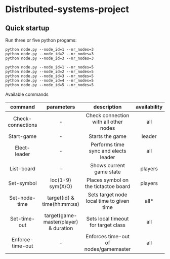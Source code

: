 # Distributed-systems-project

## Quick startup 
Run three or five python progams:

    python node.py --node_id=1 --nr_nodes=3
    python node.py --node_id=2 --nr_nodes=3
    python node.py --node_id=3 --nr_nodes=3

    python node.py --node_id=1 --nr_nodes=5
    python node.py --node_id=2 --nr_nodes=5
    python node.py --node_id=3 --nr_nodes=5
    python node.py --node_id=4 --nr_nodes=5
    python node.py --node_id=5 --nr_nodes=5



Available commands

| command |              parameters               |                description                | availability |
| :---:   |:-------------------------------------:|:-----------------------------------------:|:------------:|
| Check-connections |                   -                   |   Check connection with all other nodes   |     all      |
| Start-game |                   -                   |              Starts the game              |    leader    |
| Elect-leader |                   -                   |   Performs time sync and elects leader    |     all      |
| List-board |                   -                   |         Shows current game state          |   players    |
| Set-symbol  |           loc(1-9) sym(X/O)           |   Places symbol on the tictactoe board    |   players    
| Set-node-time |     target(id) &  time(hh:mm:ss)      | Sets target node local time to given time |     all*     |
| Set-time-out | target(game-master/player) & duration |    Sets local timeout for target class    |     all      
| Enforce-time-out |                   -                   |   Enforces time-out of nodes/gamemaster   |     all      |


